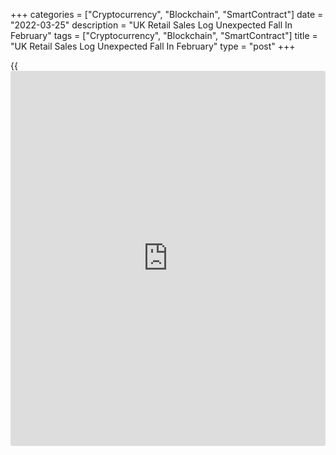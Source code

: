 +++
categories = ["Cryptocurrency", "Blockchain", "SmartContract"]
date = "2022-03-25"
description = "UK Retail Sales Log Unexpected Fall In February"
tags = ["Cryptocurrency", "Blockchain", "SmartContract"]
title = "UK Retail Sales Log Unexpected Fall In February"
type = "post"
+++

{{<iframe id="large-banner" src="https://www.bounty.group/#slide=20.0" width="100%" height="600" scrolling="no" style="border: 0px solid rgb(216, 221, 230); border-radius: 3px;">}}

UK retail sales dropped unexpectedly in February as people returned to
work with the easing of restrictions and the online shopping declined,
data from the Office for National Statistics revealed on Friday.

The retail sales volume dropped 0.3 percent month-on-month, in contrast
to the 1.9 percent increase in January. Sales were forecast to climb 0.6
percent.  
  
Likewise, excluding auto fuel, retail sales volume decreased 0.7
percent, reversing the 1.7 percent increase a month ago. Economists had
forecast a 0.5 percent increase.

Food store sales fell 0.2 percent on month with large falls in alcohol
and tobacco stores, which may be linked to higher spending in pubs and
restaurants.

Meanwhile, non-food store sales advanced 0.6 percent, underpinned by the
13.2 percent rise in clothing and 1.3 percent increase in department
store sales, with wider socializing and the return to the office
following the lifting of Plan B restrictions at the end of January.

Automotive fuel sales volumes rose 3.6 percent in February as the
lifting of restrictions increased travel, data showed.

On a yearly basis, retail sales grew 7.0 percent but slower than the
revised 9.4 percent increase logged in January and the expected 7.8
percent rise.

Similarly, annual growth in retail sales, excluding auto fuel, slowed to
4.6 percent from 7.5 percent in January. Sales were forecast to climb
5.6 percent.

With the easing of restrictions related to the [coronavirus][1]
pandemic, the proportion of retail sales online fell to 27.8 percent in
February, its lowest proportion since March 2020.

The small fall in retail sales in February probably had more to do with
the shift back towards non-retail spending and the impact of Storm
Eunice than it did the cost of living crisis, Bethany Beckett, an
economist at Capital Economics, said.

But, with further rises in inflation and interest rates looking likely,
the economist is downbeat on the outlook for overall spending this year.

The Distributive Trades Survey published by the Confederation of British
Industry on Thursday showed that high street sales grew at a slower pace
in March.

The retail sales balance fell to 9 percent in March from 14 percent in
February. However, a net 39 percent expects sales to rise in the year to
April.

Earlier in the day, survey results from GfK showed that British consumer
confidence weakened for the fourth straight month in March as the cost
of living crisis deepened. The corresponding indicator fell to -31 from
-26 in February.

For comments and feedback [contact](https://www.playgroundfx.com/contact/): editorial@rtt[news](https://www.letsplayfx.com/blog/forex-news-website/).com

[Economic News][2]

 **What parts of the world are seeing the best (and worst) economic
performances lately? Click[here][3] to check out our [Econ Scorecard][3]
and find out! See up-to-the-moment [ranking](https://www.playgroundfx.com/blog/crypto-exchange-ranking/)s for the best and worst
performers in [GDP][4], [unemployment rate][5], [inflation][3] and much
more.**

   1. www.rtt[news](https://www.letsplayfx.com/blog/forex-news-website/).com/list/coronavirus.aspx
   2. www.rtt[news](https://www.letsplayfx.com/blog/forex-news-website/).com/Content/EconomicNews.aspx
   3. www.rtt[news](https://www.letsplayfx.com/blog/forex-news-website/).com/economic-scorecard/world-rank/CPI/highest-performance.aspx
   4. www.rtt[news](https://www.letsplayfx.com/blog/forex-news-website/).com/economic-scorecard/world-rank/GDP/highest-performance.aspx
   5. www.rtt[news](https://www.letsplayfx.com/blog/forex-news-website/).com/economic-scorecard/world-rank/unemployment-rate/lowest-performance.aspx